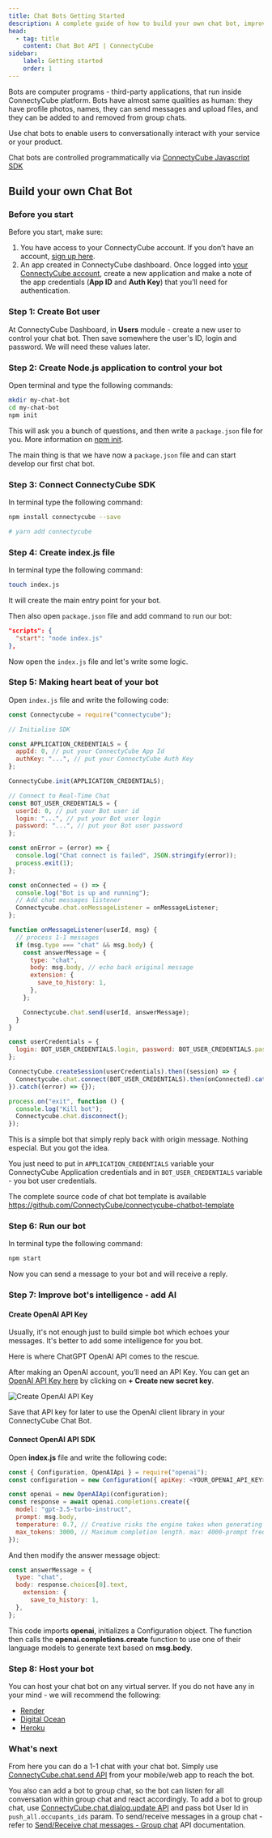 ```yaml
---
title: Chat Bots Getting Started
description: A complete guide of how to build your own chat bot, improve bot’s intelligence and recommendation about chat bots hosting
head:
  - tag: title
    content: Chat Bot API | ConnectyCube
sidebar: 
    label: Getting started
    order: 1
---
```


Bots are computer programs - third-party applications, that run inside ConnectyCube platform. Bots have almost same qualities as human: they have profile photos, names, they can send messages and upload files, and they can be added to and removed from group chats.

Use chat bots to enable users to conversationally interact with your service or your product.

Chat bots are controlled programmatically via [ConnectyCube Javascript SDK](/js/)

## Build your own Chat Bot

### Before you start

Before you start, make sure:
1. You have access to your ConnectyCube account. If you don’t have an account, [sign up here](https://admin.connectycube.com/register).
2. An app created in ConnectyCube dashboard. Once logged into [your ConnectyCube account](https://admin.connectycube.com), create a new application and make a note of the app credentials (**App ID** and **Auth Key**) that you’ll need for authentication.

### Step 1: Create Bot user

At ConnectyCube Dashboard, in **Users** module - create a new user to control your chat bot. Then save somewhere the user's ID, login and password. We will need these values later.

### Step 2: Create Node.js application to control your bot

Open terminal and type the following commands:

```bash
mkdir my-chat-bot
cd my-chat-bot
npm init
```

This will ask you a bunch of questions, and then write a `package.json` file for you. More information on [npm init](https://docs.npmjs.com/cli/init).

The main thing is that we have now a `package.json` file and can start develop our first chat bot.

### Step 3: Connect ConnectyCube SDK

In terminal type the following command:

```bash
npm install connectycube --save

# yarn add connectycube
```

### Step 4: Create index.js file

In terminal type the following command:

```bash
touch index.js
```

It will create the main entry point for your bot.

Then also open `package.json` file and add command to run our bot:

```json
"scripts": {
  "start": "node index.js"
},
```

Now open the `index.js` file and let's write some logic.

### Step 5: Making heart beat of your bot

Open `index.js` file and write the following code:

```javascript
const Connectycube = require("connectycube");

// Initialise SDK

const APPLICATION_CREDENTIALS = {
  appId: 0, // put your ConnectyCube App Id
  authKey: "...", // put your ConnectyCube Auth Key
};

ConnectyCube.init(APPLICATION_CREDENTIALS);

// Connect to Real-Time Chat
const BOT_USER_CREDENTIALS = {
  userId: 0, // put your Bot user id
  login: "...", // put your Bot user login
  password: "...", // put your Bot user password
};

const onError = (error) => {
  console.log("Chat connect is failed", JSON.stringify(error));
  process.exit(1);
};

const onConnected = () => {
  console.log("Bot is up and running");
  // Add chat messages listener
  Connectycube.chat.onMessageListener = onMessageListener;
};

function onMessageListener(userId, msg) {
  // process 1-1 messages
  if (msg.type === "chat" && msg.body) {
    const answerMessage = {
      type: "chat",
      body: msg.body, // echo back original message
      extension: {
        save_to_history: 1,
      },
    };

    Connectycube.chat.send(userId, answerMessage);
  }
}

const userCredentials = { 
  login: BOT_USER_CREDENTIALS.login, password: BOT_USER_CREDENTIALS.password 
};

ConnectyCube.createSession(userCredentials).then((session) => {
  Connectycube.chat.connect(BOT_USER_CREDENTIALS).then(onConnected).catch(onError);
}).catch((error) => {});

process.on("exit", function () {
  console.log("Kill bot");
  Connectycube.chat.disconnect();
});
```

This is a simple bot that simply reply back with origin message. Nothing especial. But you got the idea.

You just need to put in `APPLICATION_CREDENTIALS` variable your ConnectyCube Application credentials and in `BOT_USER_CREDENTIALS` variable - you bot user credentials.

The complete source code of chat bot template is available https://github.com/ConnectyCube/connectycube-chatbot-template

###  Step 6: Run our bot

In terminal type the following command:

```bash
npm start
```

Now you can send a message to your bot and will receive a reply.


### Step 7: Improve bot's intelligence - add AI

#### Create OpenAI API Key

Usually, it's not enough just to build simple bot which echoes your messages. It's better to add some intelligence for you bot.

Here is where ChatGPT OpenAI API comes to the rescue.

After making an OpenAI account, you’ll need an API Key. You can get an [OpenAI API Key here](https://platform.openai.com/api-keys) by clicking on **+ Create new secret key**.

<div class="img-wrapper">
  <img src="/images/guides/chat-bots/open-ai-create-api-key.png" alt="Create OpenAI API Key" />
</div>

Save that API key for later to use the OpenAI client library in your ConnectyCube Chat Bot.

#### Connect OpenAI API SDK

Open **index.js** file and write the following code:


```javascript
const { Configuration, OpenAIApi } = require("openai");
const configuration = new Configuration({ apiKey: <YOUR_OPENAI_API_KEY> });

const openai = new OpenAIApi(configuration); 
const response = await openai.completions.create({ 
  model: "gpt-3.5-turbo-instruct", 
  prompt: msg.body, 
  temperature: 0.7, // Creative risks the engine takes when generating text.
  max_tokens: 3000, // Maximum completion length. max: 4000-prompt frequency_penalty: 0.7 // # between 0 and 1. The higher this value, the bigger the effort the model will make in not repeating itself. 
});
```

And then modify the answer message object:

```javascript
const answerMessage = {
  type: "chat",
  body: response.choices[0].text,       
    extension: {
      save_to_history: 1,
  },
};
```

This code imports **openai**,  initializes a Configuration object. The function then calls the **openai.completions.create** function to use one of their language models to generate text based on **msg.body**.

### Step 8: Host your bot

You can host your chat bot on any virtual server. If you do not have any in your mind - we will recommend the following:

- [Render](https://render.com/docs/deploy-node-express-app)
- [Digital Ocean](https://www.digitalocean.com/)
- [Heroku](https://www.heroku.com/)


### What's next

From here you can do a 1-1 chat with your chat bot. Simply use [ConnectyCube.chat.send API](/js/messaging/#1-1-chat) from your mobile/web app to reach the bot.

You also can add a bot to group chat, so the bot can listen for all conversation within group chat and react accordingly. To add a bot to group chat, use [ConnectyCube.chat.dialog.update API](/js/messaging/#addremove-occupants) and pass bot User Id in `push_all.occupants_ids` param. To send/receive messages in a group chat - refer to [Send/Receive chat messages - Group chat](/js/messaging/#group-chat) API documentation.
